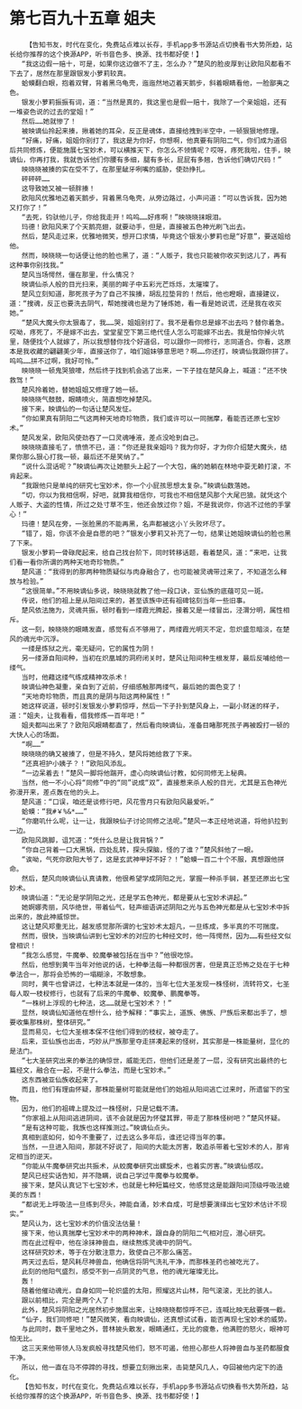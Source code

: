 # 第七百九十五章 姐夫
        【告知书友，时代在变化，免费站点难以长存，手机app多书源站点切换看书大势所趋，站长给你推荐的这个换源APP，听书音色多、换源、找书都好使！】
       “我这边假一赔十，可是，如果你这边做不了主，怎么办？”楚风的脸皮厚到让欧阳风都看不下去了，居然在那里跟银发小萝莉较真。
       蛤蟆翻白眼，抱着双臂，背着黑乌龟壳，迤迤然地迈着天鹅步，斜着眼睛看他，一脸鄙夷之色。
       银发小萝莉振振有词，道：“当然是真的，我这里也是假一赔十，我除了一个亲姐姐，还有一堆姿色说的过去的堂姐！”
       然后……她就惨了！
       被映谪仙拎起来揍，揪着她的耳朵，反正是魂体，直接给拽到半空中，一顿狠狠地修理。
       “好痛，好痛，姐姐你别打了，我这是为你好，你想啊，他真要有阴阳二气，你们成为道侣后共同修炼，便能施展七宝妙术，可以横推天下，你怎么不领情呢？哎呀，疼死我啦，住手，映谪仙，你再打我，我就告诉他们你腰有多细，腿有多长，屁屁有多翘，告诉他们确切尺码！”
       映晓晓被揍的实在受不了，在那里龇牙咧嘴的威胁，使劲挣扎。
       砰砰砰……
       这导致她又被一顿胖揍！
       欧阳风优雅地迈着天鹅步，背着黑乌龟壳，从旁边路过，小声问道：“可以告诉我，因为她又打你了！”
       “去死，钧驮他儿子，你给我走开！呜呜……好疼啊！”映晓晓抹眼泪。
       玛德！欧阳风来了个天鹅亮翅，就要动手，但是，直接被五色神光刷飞出去。
       然后，楚风走过来，优雅地微笑，想开口求情，毕竟这个银发小萝莉也是“好意”，要送姐给他。
       然而，映晓晓一句话便让他的脸也黑了，道：“人贩子，我也只能被你收买到这儿了，再有这种事你别找我。”
       楚风当场愕然，僵在那里，什么情况？
       映谪仙杀人般的目光扫来，美丽的眸子中五彩光芒烁烁，太璀璨了。
       楚风立刻知道，那死孩子为了自己不挨揍，胡乱拉垫背的！然后，他也瞪眼，直接建议，道：“搜魂，反正也要洗去阴气，帮她搜魂也是为了锤炼她，看一看是她说谎，还是我在收买她。”
       “楚风大魔头你太狠毒了，我……哭，姐姐别打了。我不是看你总是嫁不出去吗？替你着急。哎呦，疼死了，不是嫁不出去，堂堂星空下第三绝代佳人怎么可能嫁不出去。我是怕你掉火坑里，随便找个人就嫁了，所以我想替你找个好道侣，可以跟你一同修行，志同道合。你看，这原本是我收藏的翩翩美少年，直接送你了，咱们姐妹够意思吧？啊……你还打，映谪仙我跟你拼了。呜呜……拼不过啊，我好可怜。”
       映晓晓一顿鬼哭狼嚎，然后终于找到机会逃了出来，一下子挂在楚风身上，喊道：“还不快救驾！”
       楚风拎着她，替她姐姐又修理了她一顿。
       映晓晓气鼓鼓，眼睛喷火，简直想吃掉楚风。
       接下来，映谪仙的一句话让楚风发怔。
       “你如果真有阴阳二气这两种天地奇珍物质，我们或许可以一同揣摩，看能否还原七宝妙术。”
       楚风发呆，欧阳风使劲吞了一口灵魂唾液，差点没呛到自己。
       映晓晓直接毛了，愤愤不已，道：“你还是我亲姐吗？我为你好，才为你介绍楚大魔头，结果你那么狠心打我一顿，最后还不是笑纳了。”
       “说什么混话呢？”映谪仙再次让她额头上起了一个大包，痛的她躺在林地中耍无赖打滚，不肯起来。
       “我跟他只是单纯的研究七宝妙术，你一个小屁孩思想太复杂。”映谪仙数落她。
       “切，你以为我相信啊，好吧，就算我相信你，可我也不相信楚风那个大尾巴狼。就凭这个人贩子、大盗的性情，所过之处寸草不生，他还会放过你？姐，不是我说你，你逃不过他的手掌心！”
       玛德！楚风在旁，一张脸黑的不能再黑，名声都被这小丫头败坏尽了。
       “错了，姐，你该不会是自愿的吧？”银发小萝莉又补充了一句，结果让她姐映谪仙的脸也黑了下来。
       银发小萝莉一骨碌爬起来，给自己找台阶下，同时转移话题，看着楚风，道：“来吧，让我们看一看你所谓的两种天地奇珍物质。”
       楚风道：“我得到的那两种物质疑似与肉身融合了，也可能被灵魂带过来了，不知道怎么释放与检验。”
       “这很简单。”不用映谪仙多说，映晓晓就教了他一段口诀，亚仙族的底蕴可见一斑。
       传说，他们的祖上是从阳间过来的，甚至该族中还有祖碑铭刻当年一些旧事。
       楚风依法施为，灵魂共振，顿时看到一缕霞光腾起，接着又是一缕冒出，泾渭分明，属性相斥。
       这一刻，映晓晓的眼睛发直，感觉有点不够用了，两缕霞光明灭不定，忽炽盛忽暗淡，在楚风的魂光中沉浮。
       一缕是炼狱之光，毫无疑问，它的属性为阴！
       另一缕源自阳间种，当初在炽凰城的洞府闭关时，楚风让阳间种生根发芽，最后反哺给他一缕气。
       当时，他藉这缕气练成精神攻杀术！
       映谪仙神色凝重，亲自到了近前，仔细感触那两缕气，最后她的面色变了！
       “天地奇珍物质，而且真的是阴与阳这两种属性！”
       她这样说道，顿时引发银发小萝莉惊呼，然后一下子扑到楚风身上，一副小财迷的样子，道：“姐夫，让我看看，借我修炼一百年吧！”
       姐夫都叫出来了？欧阳风眼睛都直了，然后看向映谪仙，准备目睹那死孩子再被殴打一顿的大快人心的场面。
       “啊……”
       映晓晓的确又被揍了，但是不持久，楚风将她给救了下来。
       “还真袒护小姨子？！”欧阳风添乱。
       “一边呆着去！”楚风一脚将他踹开，虚心向映谪仙讨教，如何同修无上秘典。
       当然，他一不小心将“同修”中的“同”说成“双”，直接惹来杀人般的目光，尤其是五色神光弥漫开来，差点轰在他的头上。
       楚风道：“口误，咱还是谈修行吧，风花雪月只有欧阳风最爱听。”
       蛤蟆：“我#￥%&*……”
       “你磨叽什么呢，让一让，我跟映仙子讨论同修之法呢。”楚风一本正经地说道，将他扒拉到一边。
       欧阳风跳脚，诅咒道：“凭什么总是让我背锅？”
       “你自己背着一口大黑锅，四处乱转，探头探脑，怪的了谁？”楚风斜他了一眼。
       “诶呦，气死你欧阳大爷了，这是玄武神甲好不好？！”蛤蟆一百二十个不服，真想跟他拼命。
       然后，楚风向映谪仙认真请教，他很希望学成阴阳之光，掌握一种杀手锏，甚至还原出七宝妙术。
       映谪仙道：“无论是学阴阳之光，还是学五色神光，都是要从七宝妙术讲起。”
       她婀娜秀丽，风华绝世，带着仙气，轻声细语讲述阴阳之光与五色神光都是从七宝妙术中拆出来的，故此神威惊世。
       这让楚风郑重无比，越发感觉那所谓的七宝妙术太超凡，一旦练成，多半真的不可揣度。
       然而，很快，当映谪仙讲到七宝妙术的对应的七种经文时，他一阵愕然，因为……有些经文似曾相识！
       “我怎么感觉，牛魔拳、蛟魔拳被包括在当中？”他很吃惊。
       然后，他想到黄牛当年对他说的话，七种拳法每一种都很厉害，但是真正恐怖之处在于七种拳法合一，那将会恐怖的一塌糊涂，不敢想象。
       同时，黄牛也曾讲过，七种法本就是一体的，当年七位大圣发现一株怪树，流转符文，七圣每人取一枝杈修行，也就有了后来的牛魔拳、蛟魔拳、鹏魔拳等。
       “一株树上浮现的七种法，这……就是七宝妙术？！”
       显然，映谪仙知道他在想什么，给予解释：“事实上，道族、佛族、尸族后来都出手了，想要收集那株树，整体研究。”
       显而易见，七位大圣根本保不住他们得到的枝杈，被夺走了。
       后来，亚仙族也出击，巧妙从尸族那里夺走拼凑起来的怪树，其实那是一株能量树，显化的是法门。
       “七大圣研究出来的拳法的确惊世，威能无匹，但他们还是差了一层，没有研究出最终的七篇经文，融合在一起，不是什么拳法，而是七宝妙术。”
       这东西被亚仙族收起来了。
       而且，他们有理由怀疑，那株能量树可能就是他们的始祖从阳间逃亡过来时，所遗留下的宝物。
       因为，他们的祖碑上提及过一株怪树，只是记载不清。
       “你家祖上从阳间逃进阴间，该不会就是因为怀璧其罪，带走了那株怪树吧？”楚风怀疑。
       “是有这种可能，我族也这样推测过。”映谪仙点头。
       真相到底如何，如今不重要了，过去这么多年后，谁还记得当年的事。
       当然，一旦进入阳间，那就不好说了，阳间的大能太厉害，敢追杀带着七宝妙术的人，那肯定相当的逆天。
       “你能从牛魔拳研究出共振术，从蛟魔拳研究出螺旋术，也着实厉害。”映谪仙感叹。
       楚风已经实话告知，并不隐瞒，说自己学过牛魔拳与蛟魔拳。
       接下来，楚风认真记下七宝妙术，也就是七种短篇经文，他感觉这是能跟阳间顶级呼吸法媲美的东西！
       “都说无上呼吸法一旦练到尽头，神能自涌，妙术自成，可是想要演绎出七宝妙术估计不现实。”
       楚风认为，这七宝妙术的价值没法估量！
       接下来，他认真揣摩七宝妙术中的两种神术，跟自身的阴阳二气相对应，潜心研究。
       而在此过程中，他在涂抹神兽血，继续熬炼灵魂中的阴气。
       这样研究妙术，等于在分散注意力，致使自己不那么痛苦。
       两天过去后，楚风耗尽神兽血，他确信将阴气洗礼干净，而那株圣药也被吃光了。
       此刻的他阳气盛烈，感受不到一点阴灵的气息，他的魂光璀璨无比。
       轰！
       随着他催动魂光，自身如同一轮炽盛的太阳，照耀这片山林，阳气滚滚，无比的骇人。
       跟以前相比，完全是两个人了！
       此外，楚风将阴阳之光居然初步施展出来，让映晓晓都惊呼不已，连喊比映无敌要强一截。
       “仙子，我们同修吧！”楚风微笑，看向映谪仙，还真想试试看，能否再现七宝妙术的威势。
       与此同时，数千里地之外，普林披头散发，眼睛通红，无比的疲惫，他满腔的怒火，眼神可怕无比。
       这三天来他带领人马发疯般寻找楚风他们，怒不可遏，他担心那些人将神兽血与圣药都服食干净。
       所以，他一直在马不停蹄的寻找，想要立刻揪出来，击毙楚风几人，夺回被他内定下的造化。
       【告知书友，时代在变化，免费站点难以长存，手机app多书源站点切换看书大势所趋，站长给你推荐的这个换源APP，听书音色多、换源、找书都好使！】